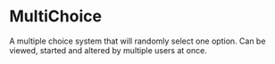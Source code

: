 # MultiChoice
A multiple choice system that will randomly select one option. Can be viewed, started and altered by multiple users at once.
